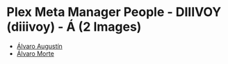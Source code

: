 # Plex Meta Manager People - DIIIVOY (diiivoy) - Á (2 Images)

* [Álvaro Augustín](https://raw.githubusercontent.com/meisnate12/Plex-Meta-Manager-People-diiivoy/master/Á/Images/%C3%81lvaro%20August%C3%ADn.jpg)
* [Álvaro Morte](https://raw.githubusercontent.com/meisnate12/Plex-Meta-Manager-People-diiivoy/master/Á/Images/%C3%81lvaro%20Morte.jpg)